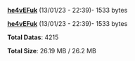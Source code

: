 [**he4vEFuk**](/data/he4vEFuk.txt) (13/01/23 - 22:39)- 1533 bytes

[**he4vEFuk**](/data/he4vEFuk.txt) (13/01/23 - 22:39)- 1533 bytes

**Total Datas**: 4215

**Total Size**: 26.19 MB / 26.2 MB